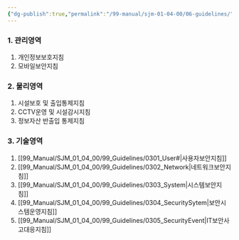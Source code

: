 ```yaml
---
{"dg-publish":true,"permalink":"/99-manual/sjm-01-04-00/06-guidelines/","title":"제 6 장 관련지침","tags":["정보보안관리규정","보안","관련지침"],"noteIcon":"","created":"","updated":""}
---
```


### 1. 관리영역
1. 개인정보보호지침
2. 모바일보안지침
### 2. 물리영역
1. 시설보호 및 출입통제지침 
2. CCTV운영 및 시설감시지침
3. 정보자산 반출입 통제지침
### 3. 기술영역
1. [[99_Manual/SJM_01_04_00/99_Guidelines/0301_User#\|사용자보안지침]] 
2. [[99_Manual/SJM_01_04_00/99_Guidelines/0302_Network\|네트워크보안지침]]
3. [[99_Manual/SJM_01_04_00/99_Guidelines/0303_System\|시스템보안지침]] 
4. [[99_Manual/SJM_01_04_00/99_Guidelines/0304_SecuritySytem\|보안시스템운영지침]]
5. [[99_Manual/SJM_01_04_00/99_Guidelines/0305_SecurityEvent\|IT보안사고대응지침]]

